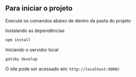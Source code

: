 ## Para iniciar o projeto

Execute os comandos abaixo de dentro da pasta do projeto

Instalando as dependências

   ```bash
   npm install
   ```
 
Iniciando o servidor local

   ```bash
   gatsby develop
   ```

   O site pode ser acessado em: `http://localhost:8000/`






